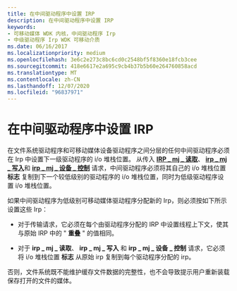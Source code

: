```yaml
---
title: 在中间驱动程序中设置 IRP
description: 在中间驱动程序中设置 IRP
keywords:
- 可移动媒体 WDK 内核，中间驱动程序 Irp
- 中级驱动程序 Irp WDK 可移动介质
ms.date: 06/16/2017
ms.localizationpriority: medium
ms.openlocfilehash: 3e6c2e273c8bc6cd0c2548bf5f8360e18fcb3cee
ms.sourcegitcommit: 418e6617e2a695c9cb4b37b5b60e264760858acd
ms.translationtype: MT
ms.contentlocale: zh-CN
ms.lasthandoff: 12/07/2020
ms.locfileid: "96837971"
---
```

# <a name="setting-up-irps-in-intermediate-drivers"></a>在中间驱动程序中设置 IRP





在文件系统驱动程序和可移动媒体设备驱动程序之间分层的任何中间驱动程序必须在 Irp 中设置下一级驱动程序的 i/o 堆栈位置。 从传入 [**IRP \_ mj \_ 读取**](./irp-mj-read.md)、 [**irp \_ mj \_ 写入**](./irp-mj-write.md)和 [**irp \_ mj \_ 设备 \_ 控制**](./irp-mj-device-control.md) 请求，中间驱动程序必须将其自己的 i/o 堆栈位置 **标志** 复制到下一个较低级别的驱动程序的 i/o 堆栈位置，同时为低级驱动程序设置 i/o 堆栈位置。

如果中间驱动程序为低级别可移动媒体驱动程序分配新的 Irp，则必须按如下所示设置这些 Irp：

-   对于传输请求，它必须在每个由驱动程序分配的 IRP 中设置线程上下文，使其与原始 IRP 中的 " **重叠** " 的值相同。

-   对于 **irp \_ mj \_ 读取**、 **irp \_ mj \_ 写入** 和 **irp \_ mj \_ 设备 \_ 控制** 请求，它必须将 i/o 堆栈位置 **标志** 从原始 irp 复制到每个驱动程序分配的 irp。

否则，文件系统既不能维护缓存文件数据的完整性，也不会导致提示用户重新装载保存打开的文件的媒体。

 


